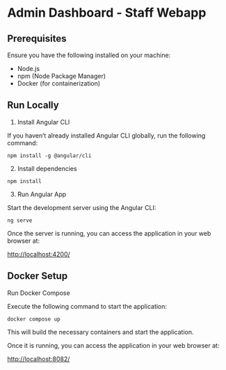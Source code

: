 # Admin Dashboard - Staff Webapp

## Prerequisites

Ensure you have the following installed on your machine:

- Node.js
- npm (Node Package Manager)
- Docker (for containerization)

## Run Locally

1. Install Angular CLI

If you haven’t already installed Angular CLI globally, run the following command:

```
npm install -g @angular/cli
```

2. Install dependencies

```
npm install
```

3. Run Angular App

Start the development server using the Angular CLI:

```
ng serve
```

Once the server is running, you can access the application in your web browser at:

[http://localhost:4200/](http://localhost:4200/)


## Docker Setup

Run Docker Compose

Execute the following command to start the application:

```
docker compose up
```

This will build the necessary containers and start the application.

Once it is running, you can access the application in your web browser at:

[http://localhost:8082/](http://localhost:8082/)